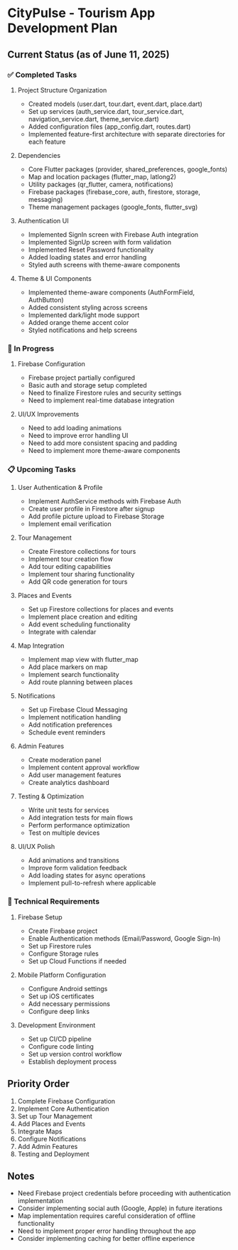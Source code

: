 # CityPulse - Tourism App Development Plan

## Current Status (as of June 11, 2025)

### ✅ Completed Tasks

1. Project Structure Organization

   - Created models (user.dart, tour.dart, event.dart, place.dart)
   - Set up services (auth_service.dart, tour_service.dart, navigation_service.dart, theme_service.dart)
   - Added configuration files (app_config.dart, routes.dart)
   - Implemented feature-first architecture with separate directories for each feature

2. Dependencies

   - Core Flutter packages (provider, shared_preferences, google_fonts)
   - Map and location packages (flutter_map, latlong2)
   - Utility packages (qr_flutter, camera, notifications)
   - Firebase packages (firebase_core, auth, firestore, storage, messaging)
   - Theme management packages (google_fonts, flutter_svg)

3. Authentication UI
   - Implemented SignIn screen with Firebase Auth integration
   - Implemented SignUp screen with form validation
   - Implemented Reset Password functionality
   - Added loading states and error handling
   - Styled auth screens with theme-aware components

4. Theme & UI Components
   - Implemented theme-aware components (AuthFormField, AuthButton)
   - Added consistent styling across screens
   - Implemented dark/light mode support
   - Added orange theme accent color
   - Styled notifications and help screens

### 🚧 In Progress

1. Firebase Configuration
   - Firebase project partially configured
   - Basic auth and storage setup completed
   - Need to finalize Firestore rules and security settings
   - Need to implement real-time database integration

2. UI/UX Improvements
   - Need to add loading animations
   - Need to improve error handling UI
   - Need to add more consistent spacing and padding
   - Need to implement more theme-aware components

### 📋 Upcoming Tasks

1. User Authentication & Profile

   - Implement AuthService methods with Firebase Auth
   - Create user profile in Firestore after signup
   - Add profile picture upload to Firebase Storage
   - Implement email verification

2. Tour Management

   - Create Firestore collections for tours
   - Implement tour creation flow
   - Add tour editing capabilities
   - Implement tour sharing functionality
   - Add QR code generation for tours

3. Places and Events

   - Set up Firestore collections for places and events
   - Implement place creation and editing
   - Add event scheduling functionality
   - Integrate with calendar

4. Map Integration

   - Implement map view with flutter_map
   - Add place markers on map
   - Implement search functionality
   - Add route planning between places

5. Notifications

   - Set up Firebase Cloud Messaging
   - Implement notification handling
   - Add notification preferences
   - Schedule event reminders

6. Admin Features

   - Create moderation panel
   - Implement content approval workflow
   - Add user management features
   - Create analytics dashboard

7. Testing & Optimization
   - Write unit tests for services
   - Add integration tests for main flows
   - Perform performance optimization
   - Test on multiple devices

8. UI/UX Polish
   - Add animations and transitions
   - Improve form validation feedback
   - Add loading states for async operations
   - Implement pull-to-refresh where applicable

### 🔧 Technical Requirements

1. Firebase Setup

   - Create Firebase project
   - Enable Authentication methods (Email/Password, Google Sign-In)
   - Set up Firestore rules
   - Configure Storage rules
   - Set up Cloud Functions if needed

2. Mobile Platform Configuration

   - Configure Android settings
   - Set up iOS certificates
   - Add necessary permissions
   - Configure deep links

3. Development Environment
   - Set up CI/CD pipeline
   - Configure code linting
   - Set up version control workflow
   - Establish deployment process

## Priority Order

1. Complete Firebase Configuration
2. Implement Core Authentication
3. Set up Tour Management
4. Add Places and Events
5. Integrate Maps
6. Configure Notifications
7. Add Admin Features
8. Testing and Deployment

## Notes

- Need Firebase project credentials before proceeding with authentication implementation
- Consider implementing social auth (Google, Apple) in future iterations
- Map implementation requires careful consideration of offline functionality
- Need to implement proper error handling throughout the app
- Consider implementing caching for better offline experience
